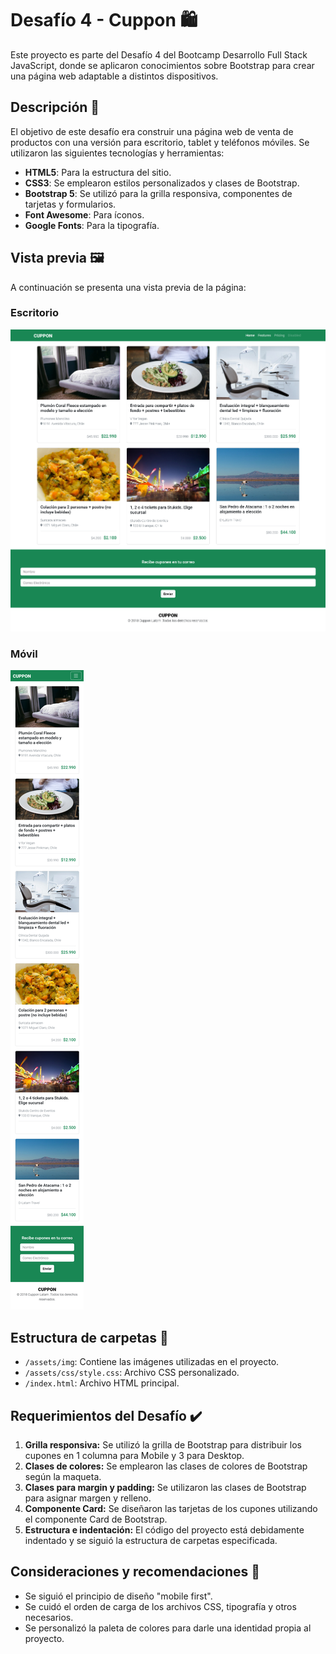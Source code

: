 # Desafío 4 - Cuppon 🛍️

Este proyecto es parte del Desafío 4 del Bootcamp Desarrollo Full Stack JavaScript, donde se aplicaron conocimientos sobre Bootstrap para crear una página web adaptable a distintos dispositivos.

## Descripción 🚀

El objetivo de este desafío era construir una página web de venta de productos con una versión para escritorio, tablet y teléfonos móviles. Se utilizaron las siguientes tecnologías y herramientas:

- **HTML5**: Para la estructura del sitio.
- **CSS3**: Se emplearon estilos personalizados y clases de Bootstrap.
- **Bootstrap 5**: Se utilizó para la grilla responsiva, componentes de tarjetas y formularios.
- **Font Awesome**: Para íconos.
- **Google Fonts**: Para la tipografía.

## Vista previa 🖼️

A continuación se presenta una vista previa de la página:

### Escritorio
![](./Screenshot-desktop.png)

### Móvil
![](./Screenshot-mobile.png)

## Estructura de carpetas 📂

- `/assets/img`: Contiene las imágenes utilizadas en el proyecto.
- `/assets/css/style.css`: Archivo CSS personalizado.
- `/index.html`: Archivo HTML principal.

## Requerimientos del Desafío ✔️

1. **Grilla responsiva:** Se utilizó la grilla de Bootstrap para distribuir los cupones en 1 columna para Mobile y 3 para Desktop.
2. **Clases de colores:** Se emplearon las clases de colores de Bootstrap según la maqueta.
3. **Clases para margin y padding:** Se utilizaron las clases de Bootstrap para asignar margen y relleno.
4. **Componente Card:** Se diseñaron las tarjetas de los cupones utilizando el componente Card de Bootstrap.
5. **Estructura e indentación:** El código del proyecto está debidamente indentado y se siguió la estructura de carpetas especificada.

## Consideraciones y recomendaciones 📝

- Se siguió el principio de diseño "mobile first".
- Se cuidó el orden de carga de los archivos CSS, tipografía y otros necesarios.
- Se personalizó la paleta de colores para darle una identidad propia al proyecto.
